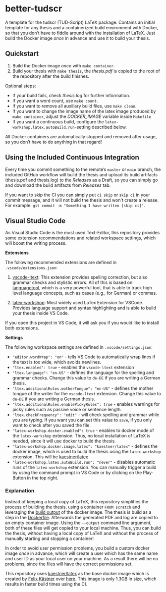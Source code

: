 # better-tudscr
A template for the tudscr (TUD-Script) LaTeX package. Contains an initial template for any thesis and a containerized build environment with Docker, so that you don’t have to fiddle around with the installation of LaTeX. Just build the Docker image _once_ in advance and use it to build your thesis.

## Quickstart

1. Build the Docker image _once_ with `make container`. 
2. Build your thesis with `make thesis`, the *thesis.pdf* is copied to the root of the repository after the build finishes.

Optional steps:

* If your build fails, check *thesis.log* for further information.
* If you want a word count, use `make count`.
* If you want to remove all auxiliary build files, use `make clean`.
* If you want to change the image name of the latex image produced by `make container`, adjust the _DOCKER_IMAGE_ variable inside `Makefile`
* If you want a continuous build, configure the `latex-workshop.latex.autoBuild.run`-setting described below.

All Docker containers are automatically stopped and removed after usage, so you don’t have to do anything in that regard!

## Using the Included Continuous Integration

Every time you commit something to the remote’s `master` or `main` branch, the included GitHub workflow will build the thesis and upload its build artifacts (thesis.pdf and thesis.log) to the *Releases* as a Draft, so you can simply go and download the build artifacts from *Releases* tab.

If you want to skip the CI you can simply put `ci skip` or `skip ci` in your commit message, and it will not build the thesis and won't create a release. For example: `git commit -m "Something I have written [skip ci]"`.

## Visual Studio Code

As Visual Studio Code is the most used Text-Editor, this repository provides some extension recommendations and related workspace settings, which will boost the writing process.

**Extensions**

The following recommended extensions are defined in `.vscode/extensions.json`:

1. [vscode-ltext](https://github.com/valentjn/vscode-ltex): This extension provides spelling correction, but also grammar checks and stylistic errors. All of this is based on  [languagetool](https://languagetool.org/de), which is a very powerful tool, that is able to track high level language concepts, such as cases (e.g., for German) or commas.

2. [latex-workshop](https://github.com/James-Yu/LaTeX-Workshop): Most widely used LaTex Extension for VSCode. Provides language support and syntax highlighting and is able to build your thesis inside VS Code.

If you open this project in VS Code, it will ask you if you would like to install both extensions.

**Settings**

The following workspace settings are defined in `.vscode/settings.json`:

- `"editor.wordWrap": "on"` - tells VS Code to automatically wrap lines if the text is too wide, which avoids newlines.
- `"ltex.enabled": true` - enables the `vscode-ltext` extension
- `"ltex.language": "en-US"` - defines the language for the spelling and grammar checks. Change this value to `de-DE` if you are writing a German thesis.
- `"ltex.additionalRules.motherTongue": "en-US"` - defines the mother tongue of the writer for the `vscode-ltext` extension. Change this value to `de-DE` if you are writing a German thesis.
- `"ltex.additionalRules.enablePickyRules": true` - enables warnings for picky rules such as passive voice or sentence length.
- `"ltex.checkFrequency": "edit"` - will check spelling and grammar while you are typing. If you want you can set this value to `save`, if you only want to check after you saved the file.
- `"latex-workshop.docker.enabled": true` - enables to docker mode of the `latex-workshop` extension. Thus, no local installation of LaTeX is needed, since it will use docker to build the thesis.
- `"latex-workshop.docker.image.latex": "kaestner/latex"` - defines the docker image, which is used to build the thesis using the `latex-workshop` extension. This will be [kaestner/latex](https://hub.docker.com/repository/docker/kaestner/latex)
- `"latex-workshop.latex.autoBuild.run": "never"` - disables automatic runs of the `latex-workshop` extension. You can manually trigger a build by using the command prompt in VS Code or by clicking on the Play-Button in the top right.

### Explanation

Instead of keeping a local copy of LaTeX, this repository simplifies the process of building the thesis, using a container `FROM scratch` and leveraging the [build output](https://docs.docker.com/engine/reference/commandline/build/#custom-build-outputs) of the docker image. The thesis is build as a step in the [Dockerfile](./Dockerfile). Afterwards the generated PDF and log are copied to an empty container image. Using the `--output` command line argument, both of these files will get copied to your local machine. Thus, you can build the thesis, without having a local copy of LaTeX and without the process of manually starting and stopping a container!

In order to avoid user permission problems, you build a custom docker image _once_ in advance, which will create a user which has the same name and user ID as your local user on your machine. As a result there will be no problems, since the files will have the correct permissions set.

This repository uses [kaestner/latex](https://hub.docker.com/repository/docker/kaestner/latex) as the base docker image which is created by [Felix Kästner](https://felix-kaestner.com) over [here](https://github.com/felix-kaestner/latex). This image is only 1.3GB in size, which results in faster build times using the CI.